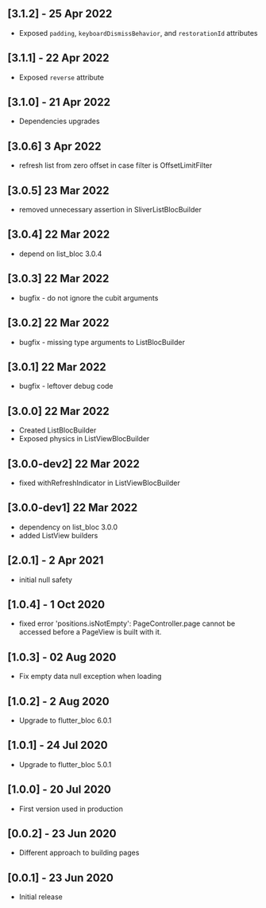 ## [3.1.2] - 25 Apr 2022

- Exposed `padding`, `keyboardDismissBehavior`, and `restorationId` attributes

## [3.1.1] - 22 Apr 2022

- Exposed `reverse` attribute

## [3.1.0] - 21 Apr 2022

- Dependencies upgrades

## [3.0.6] 3 Apr 2022

- refresh list from zero offset in case filter is OffsetLimitFilter

## [3.0.5] 23 Mar 2022

- removed unnecessary assertion in SliverListBlocBuilder

## [3.0.4] 22 Mar 2022

- depend on list_bloc 3.0.4

## [3.0.3] 22 Mar 2022

- bugfix - do not ignore the cubit arguments

## [3.0.2] 22 Mar 2022

- bugfix - missing type arguments to ListBlocBuilder

## [3.0.1] 22 Mar 2022

- bugfix - leftover debug code

## [3.0.0] 22 Mar 2022

- Created ListBlocBuilder
- Exposed physics in ListViewBlocBuilder

## [3.0.0-dev2] 22 Mar 2022

- fixed withRefreshIndicator in ListViewBlocBuilder

## [3.0.0-dev1] 22 Mar 2022

- dependency on list_bloc 3.0.0
- added ListView builders

## [2.0.1] - 2 Apr 2021

- initial null safety

## [1.0.4] - 1 Oct 2020

- fixed error 'positions.isNotEmpty': PageController.page cannot be accessed before a PageView is built with it.

## [1.0.3] - 02 Aug 2020

- Fix empty data null exception when loading

## [1.0.2] - 2 Aug 2020

- Upgrade to flutter_bloc 6.0.1

## [1.0.1] - 24 Jul 2020

- Upgrade to flutter_bloc 5.0.1

## [1.0.0] - 20 Jul 2020

- First version used in production

## [0.0.2] - 23 Jun 2020

- Different approach to building pages

## [0.0.1] - 23 Jun 2020

- Initial release
